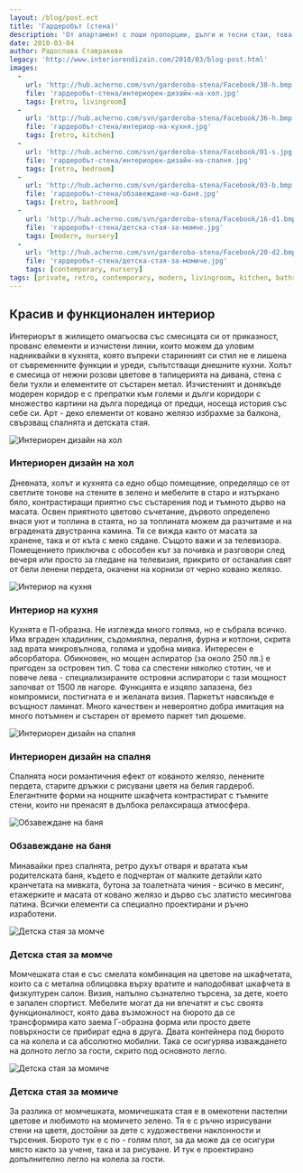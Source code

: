 ```yaml
---
layout: /blog/post.ect
title: 'Гардеробът (стена)'
description: 'От апартамент с лоши пропорции, дълги и тесни стаи, това жилище се превръща не само в функционално и удобно място за живеене, а в дом, събрал в себе си аристократична елегантност, спокойствие и уют'
date: 2010-03-04
author: Радослава Ставракова
legacy: 'http://www.interiorendizain.com/2010/03/blog-post.html'
images:
  -
    url: 'http://hub.acherno.com/svn/garderoba-stena/Facebook/38-h.bmp'
    file: 'гардеробът-стена/интериорен-дизайн-на-хол.jpg'
    tags: [retro, livingroom]
  -
    url: 'http://hub.acherno.com/svn/garderoba-stena/Facebook/36-h.bmp'
    file: 'гардеробът-стена/интериор-на-кухня.jpg'
    tags: [retro, kitchen]
  -
    url: 'http://hub.acherno.com/svn/garderoba-stena/Facebook/01-s.jpg'
    file: 'гардеробът-стена/интериорен-дизайн-на-спалня.jpg'
    tags: [retro, bedroom]
  -
    url: 'http://hub.acherno.com/svn/garderoba-stena/Facebook/03-b.bmp'
    file: 'гардеробът-стена/обзавеждане-на-баня.jpg'
    tags: [retro, bathroom]
  -
    url: 'http://hub.acherno.com/svn/garderoba-stena/Facebook/16-d1.bmp'
    file: 'гардеробът-стена/детска-стая-за-момче.jpg'
    tags: [modern, nursery]
  -
    url: 'http://hub.acherno.com/svn/garderoba-stena/Facebook/20-d2.bmp'
    file: 'гардеробът-стена/детска-стая-за-момиче.jpg'
    tags: [contemporary, nursery]
tags: [private, retro, contemporary, modern, livingroom, kitchen, bathroom, nursery, bedroom]
---
```

## Красив и **функционален интериор**
Интериорът в жилището омагьосва със смесицата си от приказност, прованс елементи и изчистени линии, които можем да уловим надниквайки в кухнята, която въпреки старинният си стил не е лишена от съвременните функции и уреди, съпътстващи днешните кухни. Холът е смесица от нежни розови цветове в тапицерията на дивана, стена с бели тухли и елементите от състарен метал. Изчистеният и донякъде модерен коридор е с препратки към големи и дълги коридори с множество картини на дълга поредица от предци, носеща история със себе си. Арт - деко елементи от ковано желязо избрахме за балкона, свързващ спалнята и детската стая. 

![Интериорен дизайн на хол](гардеробът-стена/интериорен-дизайн-на-хол.jpg)
### Интериорен дизайн на **хол**

Дневната, холът и кухнята са едно общо помещение, определящо се от светлите тонове на стените в зелено и мебелите в старо и изтъркано бяло, контрастиращи приятно със състарения под и тъмното дърво на масата. Освен приятното  цветово съчетание, дървото определено внася уют и топлина в стаята, но за топлината можем да разчитаме и на вградената двустранна камина. Тя се вижда както от масата за хранене, така и от къта с меко сядане. Същото важи и за телевизора. Помещението приключва с обособен кът за почивка и разговори след вечеря или просто за гледане на телевизия, прикрито от останалия свят от бели ленени пердета, окачени на корнизи от черно ковано желязо.

![Интериор на кухня](гардеробът-стена/интериор-на-кухня.jpg)
### Интериор на **кухня**

Кухнята е П-образна. Не изглежда много голяма, но е събрала всичко. Има вграден хладилник, съдомиялна, пералня, фурна и котлони, скрита зад врата микровълнова, голяма и удобна мивка. 
Интересен е абсорбатора. Обикновен, но мощен аспиратор (за около 250 лв.) е пригоден за островен тип. С това са спестени няколко стотин, че и повече лева - специализираните островни аспиратори с тази мощност започват от 1500 лв нагоре. Функцията е изцяло запазена, без компромиси, постигната е и желаната визия. Паркетът навсякъде е всъщност ламинат. Много качествен и невероятно добра имитация на много потъмнен и състарен от времето паркет тип дюшеме. 

![Интериорен дизайн на спалня](гардеробът-стена/интериорен-дизайн-на-спалня.jpg)
### Интериорен дизайн на **спалня**

Спалнята носи романтичния ефект от кованото желязо, ленените пердета, старите дръжки с рисувани цветя на белия гардероб. Елегантните форми на нощните шкафчета контрастират с тъмните стени, които ни пренасят в дълбока релаксираща атмосфера.

![Обзавеждане на баня](гардеробът-стена/обзавеждане-на-баня.jpg)
### Обзавеждане на **баня**

Минавайки през спалнята, ретро духът отваря и вратата към родителската баня, където е подчертан от малките детайли като кранчетата на мивката, бутона за тоалетната чиния - всичко в месинг, етажерките и масата от ковано желязо и дърво със златисто месингова патина. Всички елементи са специално проектирани и ръчно изработени. 

![Детска стая за момче](гардеробът-стена/детска-стая-за-момче.jpg)
### Детска стая за **момче**

Момчешката стая е със смелата комбинация на цветове на шкафчетата, които са с метална облицовка върху вратите и наподобяват шкафчета в физкултурен салон. Визия, напълно съзнателно търсена, за дете, което е запален спортист. Мебелите могат да ни впечатят и със своята функционалност, която дава възможност на бюрото да се трансформира като заема Г-образна форма или просто двете повърхности се прибират една в друга. Двата контейнера под бюрото са на колела и са абсолютно мобилни. Така се осигурява изваждането на долното легло за гости, скрито под основното легло.

![Детска стая за момиче](гардеробът-стена/детска-стая-за-момиче.jpg)
### Детска стая за **момиче**

За разлика от момчешката, момичешката стая е в омекотени пастелни цветове и любимото на момичето зелено. Тя е с ръчно изрисувани стени на цветя, достойни за дете с художествени наклонности и търсения. Бюрото тук е с по - голям плот, за да може да се осигури място както за учене, така и за рисуване. И тук е проектирано допълнително легло на колела за гости.
